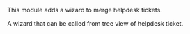 This module adds a wizard to merge helpdesk tickets.

A wizard that can be called from tree view of helpdesk ticket.
